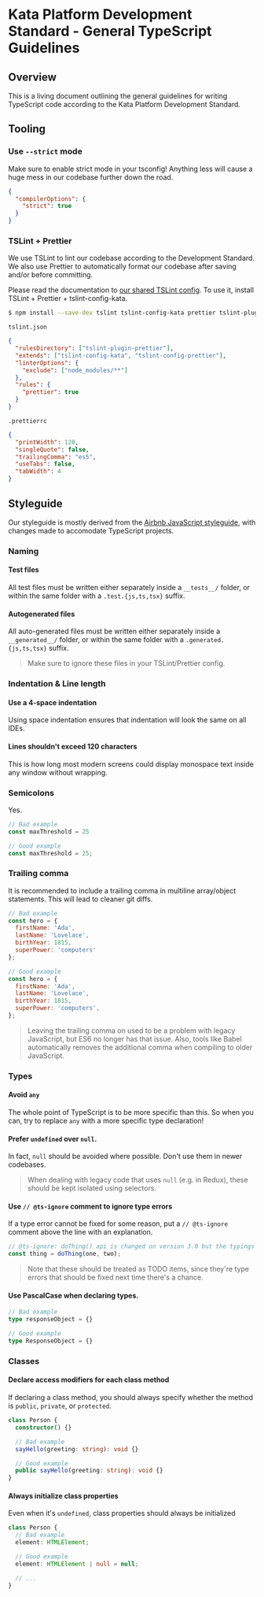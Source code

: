# Kata Platform Development Standard - General TypeScript Guidelines

## Overview

This is a living document outlining the general guidelines for writing TypeScript code according to the Kata Platform Development Standard.

## Tooling

### Use `--strict` mode

Make sure to enable strict mode in your tsconfig! Anything less will cause a huge mess in our codebase further down the road.

```json
{
  "compilerOptions": {
    "strict": true
  }
}
```

### TSLint + Prettier

We use TSLint to lint our codebase according to the Development Standard. We also use Prettier to automatically format our codebase after saving and/or before committing.

Please read the documentation to [our shared TSLint config](https://github.com/kata-ai/tslint-config-kata). To use it, install TSLint + Prettier + tslint-config-kata.

```bash
$ npm install --save-dev tslint tslint-config-kata prettier tslint-plugin-prettier tslint-config-prettier
```

`tslint.json`

```json
{
  "rulesDirectory": ["tslint-plugin-prettier"],
  "extends": ["tslint-config-kata", "tslint-config-prettier"],
  "linterOptions": {
    "exclude": ["node_modules/**"]
  },
  "rules": {
    "prettier": true
  }
}
```

`.prettierrc`

```json
{
  "printWidth": 120,
  "singleQuote": false,
  "trailingComma": "es5",
  "useTabs": false,
  "tabWidth": 4
}
```

## Styleguide

Our styleguide is mostly derived from the [Airbnb JavaScript styleguide](https://github.com/airbnb/javascript), with changes made to accomodate TypeScript projects.

### Naming

#### Test files

All test files must be written either separately inside a `__tests__/` folder, or within the same folder with a `.test.{js,ts,tsx}` suffix.

#### Autogenerated files

All auto-generated files must be written either separately inside a `__generated__/` folder, or within the same folder with a `.generated.{js,ts,tsx}` suffix.

> Make sure to ignore these files in your TSLint/Prettier config.

### Indentation & Line length

#### Use a 4-space indentation

Using space indentation ensures that indentation will look the same on all IDEs.

#### Lines shouldn't exceed 120 characters

This is how long most modern screens could display monospace text inside any window without wrapping.

### Semicolons

Yes.

```ts
// Bad example
const maxThreshold = 25

// Good example
const maxThreshold = 25;
```

### Trailing comma

It is recommended to include a trailing comma in multiline array/object statements. This will lead to cleaner git diffs.

```js
// Bad example
const hero = {
  firstName: 'Ada',
  lastName: 'Lovelace',
  birthYear: 1815,
  superPower: 'computers'
};

// Good example
const hero = {
  firstName: 'Ada',
  lastName: 'Lovelace',
  birthYear: 1815,
  superPower: 'computers',
};
```

> Leaving the trailing comma on used to be a problem with legacy JavaScript, but ES6 no longer has that issue. Also, tools like Babel automatically removes the additional comma when compiling to older JavaScript.

### Types

#### Avoid `any`

The whole point of TypeScript is to be more specific than this. So when you can, try to replace `any` with a more specific type declaration!

#### Prefer `undefined` over `null`.

In fact, `null` should be avoided where possible. Don't use them in newer codebases.

> When dealing with legacy code that uses `null` (e.g. in Redux), these should be kept isolated using selectors.

#### Use `// @ts-ignore` comment to ignore type errors

If a type error cannot be fixed for some reason, put a `// @ts-ignore` comment above the line with an explanation.

```ts
// @ts-ignore: doThing() api is changed on version 3.0 but the typings haven't been updated yet
const thing = doThing(one, two);
```

> Note that these should be treated as TODO items, since they're type errors that should be fixed next time there's a chance.

#### Use PascalCase when declaring types.

```ts
// Bad example
type responseObject = {}

// Good example
type ResponseObject = {}
```

### Classes

#### Declare access modifiers for each class method

If declaring a class method, you should always specify whether the method is `public`, `private`, or `protected`.

```ts
class Person {
  constructor() {}

  // Bad example
  sayHello(greeting: string): void {}

  // Good example
  public sayHello(greeting: string): void {}
}
```

#### Always initialize class properties

Even when it's `undefined`, class properties should always be initialized

```ts
class Person {
  // Bad example
  element: HTMLElement;

  // Good example
  element: HTMLElement | null = null;

  // ...
}
```
